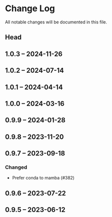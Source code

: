 # Change Log

All notable changes will be documented in this file.

## Head

## 1.0.3 &ndash; 2024-11-26

## 1.0.2 &ndash; 2024-07-14

## 1.0.1 &ndash; 2024-04-14

## 1.0.0 &ndash; 2024-03-16

## 0.9.9 &ndash; 2024-01-28

## 0.9.8 &ndash; 2023-11-20

## 0.9.7 &ndash; 2023-09-18

### Changed

* Prefer conda to mamba (#382)

## 0.9.6 &ndash; 2023-07-22

## 0.9.5 &ndash; 2023-06-12
